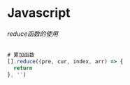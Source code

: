 # Javascript

###### reduce函数的使用

```javascript
# 累加函数
[].reduce((pre, cur, index, arr) => {
  return 
}, '')
```

